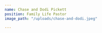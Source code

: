 ```yaml
---
name: Chase and Dodi Pickett
position: Family Life Pastor
image_path: "/uploads/chase-and-dodi.jpeg"

---
```

